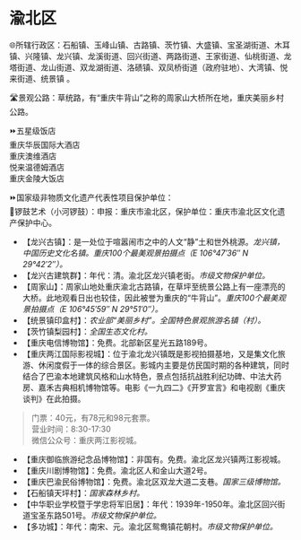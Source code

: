 # 渝北区  
🌐所辖行政区：石船镇、玉峰山镇、古路镇、茨竹镇、大盛镇、宝圣湖街道、木耳镇、兴隆镇、龙兴镇、龙溪街道、回兴街道、两路街道、王家街道、仙桃街道、龙塔街道、龙山街道、双龙湖街道、洛碛镇、双凤桥街道（政府驻地）、大湾镇、悦来街道、统景镇 。  
  
🛣️景观公路：草统路，有“重庆牛背山”之称的周家山大桥所在地，重庆美丽乡村公路。  
  
⏩五星级饭店  
重庆华辰国际大酒店  
重庆澳维酒店  
悦来温德姆酒店  
重庆金陵大饭店  
  
⏩国家级非物质文化遗产代表性项目保护单位：  
🔸锣鼓艺术（小河锣鼓）：申报：重庆市渝北区，保护单位：重庆市渝北区文化遗产保护中心。  
  
* 【龙兴古镇】：是一处位于喧嚣闹市之中的人文“静”土和世外桃源。*龙兴镇，中国历史文化名镇。重庆100个最美观景拍摄点（E 106°47′36″ N 29°42′2″）。*
* 【龙兴古建筑群】：年代：清。渝北区龙兴镇老街。*市级文物保护单位。*  
* 【周家山】：周家山地处重庆渝北古路镇，在草坪至统景公路上有一座漂亮的大桥。此地观看日出也较佳，因此被誉为重庆的“牛背山”。*重庆100个最美观景拍摄点（E 106°45′59″ N 29°51′0″）。*
* 【统景镇印盒村】：*农业部“美丽乡村”。全国特色景观旅游名镇（村）。*
* 【茨竹镇梨园村】：*全国生态文化村。*
* 【重庆电信博物馆】：免费。北部新区星光五路189号。  
* 【重庆两江国际影视城】：位于渝北龙兴镇既是影视拍摄基地，又是集文化旅游、休闲度假于一体的综合景区。影城内主要是仿民国时期的各种建筑，同时结合了巴渝本地建筑风格和山水特色，景点包括抗战胜利纪功碑、中法大药房、嘉禾古典相机博物馆等。电影《一九四二》《开罗宣言》和电视剧《重庆谈判》在此拍摄。
> 门票：40元，有78元和98元套票。  
> 营业时间：8:30-17:30  
> 微信公众号：重庆两江影视城。  
* 【重庆御临旅游纪念品博物馆】：非国有。免费。渝北区龙兴镇两江影视城。
* 【重庆川剧博物馆】：免费。渝北区人和金山大道2号。
* 【重庆巴渝民俗博物馆】：免费。渝北区双龙大道二支巷。*国家三级博物馆。* 
* 【石船镇天坪村】：*国家森林乡村。*  
* 【中华职业学校暨于学忠将军旧居】：年代：1939年-1950年。渝北区回兴街道宝圣东路501号。*市级文物保护单位。*  
* 【多功城】：年代：南宋、元。渝北区鸳鸯镇花朝村。*市级文物保护单位。*  